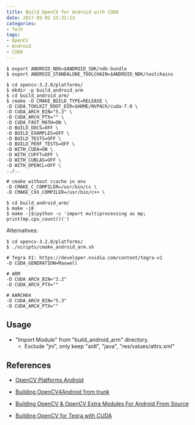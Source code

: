 ```yaml
---
title: Build OpenCV for Android with CUDA
date: 2017-05-05 15:31:13
categories:
- Tech
tags:
- OpenCV
- Android
- CUDA
---
```


```
$ export ANDROID_NDK=$ANDROID_SDK/ndk-bundle
$ export ANDROID_STANDALONE_TOOLCHAIN=$ANDROID_NDK/toolchains
```

```
$ cd opencv-3.2.0/platforms/
$ mkdir -p build_android_arm
$ cd build_android_arm/
$ cmake -D CMAKE_BUILD_TYPE=RELEASE \
-D CUDA_TOOLKIT_ROOT_DIR=$HOME/NVPACK/cuda-7.0 \
-D CUDA_ARCH_BIN="5.3" \
-D CUDA_ARCH_PTX="" \
-D CUDA_FAST_MATH=ON \
-D BUILD_DOCS=OFF \
-D BUILD_EXAMPLES=OFF \
-D BUILD_TESTS=OFF \
-D BUILD_PERF_TESTS=OFF \
-D WITH_CUDA=ON \
-D WITH_CUFFT=OFF \
-D WITH_CUBLAS=OFF \
-D WITH_OPENCL=OFF \
../..

# cmake without ccache in env
-D CMAKE_C_COMPILER=/usr/bin/cc \
-D CMAKE_CXX_COMPILER=/usr/bin/c++ \
```

```
$ cd build_android_arm/
$ make -j8
$ make -j$(python -c 'import multiprocessing as mp; print(mp.cpu_count())')
```

Alternatives:

```
$ cd opencv-3.2.0/platforms/
$ ./scripts/cmake_android_arm.sh

# Tegra X1: https://developer.nvidia.com/content/tegra-x1
-D CUDA_GENERATION=Maxwell

# ARM
-D CUDA_ARCH_BIN="3.2"
-D CUDA_ARCH_PTX=""

# AARCH64
-D CUDA_ARCH_BIN="5.3"
-D CUDA_ARCH_PTX=""
```

## Usage

* "Import Module" from "build_android_arm" directory.
    - Exclude "jni", only keep "aidl", "java", "res/values/attrs.xml"

## References

* [OpenCV Platforms Android](http://opencv.org/platforms/android/)
* [Building OpenCV4Android from trunk](http://code.opencv.org/projects/opencv/wiki/Building_OpenCV4Android_from_trunk)
* [Building OpenCV & OpenCV Extra Modules For Android From Source](https://zami0xzami.wordpress.com/2016/03/17/building-opencv-for-android-from-source/)

* [Building OpenCV for Tegra with CUDA](http://docs.opencv.org/master/d6/d15/tutorial_building_tegra_cuda.html)

